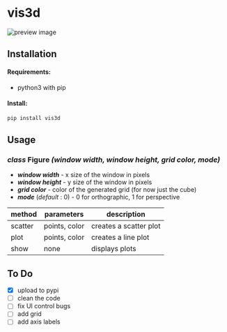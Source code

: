 # vis3d
![preview image](https://github.com/LukasDrsman/vis3d/blob/main/assets/coil.png)

## Installation
#### Requirements:
 * python3 with pip

#### Install:
```sh
pip install vis3d
```

## Usage
### *class* Figure *(window width, window height, grid color, mode)*
 * ***window width*** - x size of the window in pixels
 * ***window height*** - y size of the window in pixels
 * ***grid color*** - color of the generated grid (for now just the cube)
 * ***mode*** (*default* : 0) - 0 for orthographic, 1 for perspective

| method | parameters | description |
|--------|------------|-------------|
| scatter | points, color  | creates a scatter plot |
| plot | points, color | creates a line plot |
| show | none | displays plots |

## To Do
 - [x] upload to pypi
 - [ ] clean the code
 - [ ] fix UI control bugs
 - [ ] add grid
 - [ ] add axis labels
